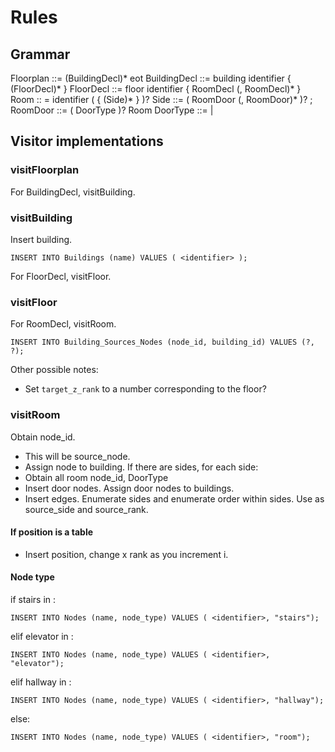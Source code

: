 # Rules

## Grammar
Floorplan ::= (BuildingDecl)* eot
BuildingDecl ::= building identifier { (FloorDecl)* }
FloorDecl ::= floor identifier { RoomDecl (, RoomDecl)* }
Room :: = identifier ( { (Side)* } )?
Side ::= ( RoomDoor (, RoomDoor)* )? ;
RoomDoor ::= ( DoorType )? Room
DoorType ::= |

## Visitor implementations

### visitFloorplan
For BuildingDecl, visitBuilding.

### visitBuilding
Insert building.
```
INSERT INTO Buildings (name) VALUES ( <identifier> );
```
For FloorDecl, visitFloor.

### visitFloor
For RoomDecl, visitRoom.
```
INSERT INTO Building_Sources_Nodes (node_id, building_id) VALUES (?, ?);
```

Other possible notes:
- Set ```target_z_rank``` to a number corresponding to the floor?

### visitRoom
Obtain node_id. 
- This will be source_node.
- Assign node to building.
If there are sides, for each side:
- Obtain all room node_id, DoorType
- Insert door nodes. Assign door nodes to buildings.
- Insert edges. Enumerate sides and enumerate order within sides. Use as source_side and source_rank.

#### If position is a table
- Insert position, change x rank as you increment i.

#### Node type

if stairs in <identifier>:
```
INSERT INTO Nodes (name, node_type) VALUES ( <identifier>, "stairs");
```
elif elevator in <identifier>:
```
INSERT INTO Nodes (name, node_type) VALUES ( <identifier>, "elevator");
```
elif hallway in <identifier>:
```
INSERT INTO Nodes (name, node_type) VALUES ( <identifier>, "hallway");
```
else:
```
INSERT INTO Nodes (name, node_type) VALUES ( <identifier>, "room");
```